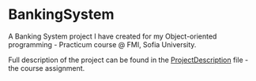 # BankingSystem
A Banking System project I have created for my Object-oriented programming - Practicum course @ FMI, Sofia University.

Full description of the project can be found in the [ProjectDescription](https://github.com/ipek777/BankingSystem/blob/main/ProjectDescription.pdf) file - the course assignment.
